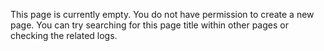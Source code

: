 This page is currently empty.  You do not have permission to create a new page.  You can try searching for this page title within other pages or checking the related logs.
